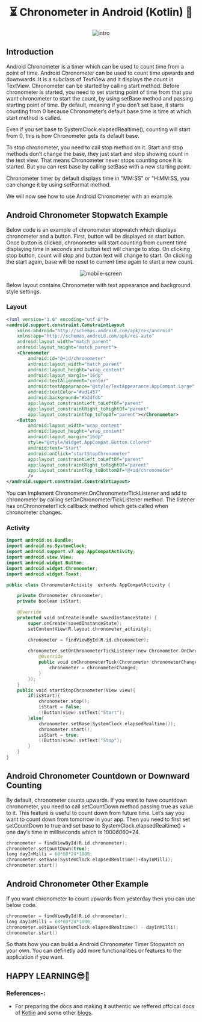 # <div align=center> ⏳ Chronometer in Android (Kotlin) 📱 </div>

<p align=center><img src="https://user-images.githubusercontent.com/78701779/135216432-0a19e799-218e-4000-bfb9-8113e9f3d1fe.png" alt="intro"></p>

## Introduction

Android Chronometer is a timer which can be used to count time from a point of time. Android Chronometer can be used to count time upwards and downwards. It is a subclass of TextView and it displays the count in TextView.
Chronometer can be started by calling start method. Before chronometer is started, you need to set starting point of time from that you want chronometer to start the count, by using setBase method and passing starting point of time. By default, meaning if you don’t set base, it starts counting from 0 because Chronometer’s default base time is time at which start method is called.

Even if you set base to SystemClock.elapsedRealtime(), counting will start from 0, this is how Chronometer gets its default base.

To stop chronometer, you need to call stop method on it. Start and stop methods don’t change the base, they just start and stop showing count in the text view. That means Chronometer never stops counting once it is started. But you can rest base by calling setBase with a new starting point.

Chronometer timer by default displays time in "MM:SS" or "H:MM:SS, you can change it by using setFormat method.

We will now see how to use Android Chronometer with an example.

## Android Chronometer Stopwatch Example

Below code is an example of chronometer stopwatch which displays chronometer and a button. First, button will be displayed as start button. Once button is clicked, chronometer will start counting from current time displaying time in seconds and button text will change to stop. On clicking stop button, count will stop and button text will change to start. On clicking the start again, base will be reset to current time again to start a new count.

<p align=center><img src="https://storage.googleapis.com/images.zoftino.com/development/android-dev/ui/android-chronometer-stopwatch-example.png" alt="mobile-screen"></p>

Below layout contains Chronometer with text appearance and background style settings.

### Layout

```xml
<?xml version="1.0" encoding="utf-8"?>
<android.support.constraint.ConstraintLayout
    xmlns:android="http://schemas.android.com/apk/res/android"
    xmlns:app="http://schemas.android.com/apk/res-auto"
    android:layout_width="match_parent"
    android:layout_height="match_parent">
    <Chronometer
        android:id="@+id/chronometer"
        android:layout_width="match_parent"
        android:layout_height="wrap_content"
        android:layout_margin="16dp"
        android:textAlignment="center"
        android:textAppearance="@style/TextAppearance.AppCompat.Large"
        android:textColor="#ad1457"
        android:background="#b2dfdb"
        app:layout_constraintLeft_toLeftOf="parent"
        app:layout_constraintRight_toRightOf="parent"
        app:layout_constraintTop_toTopOf="parent"></Chronometer>
    <Button
        android:layout_width="wrap_content"
        android:layout_height="wrap_content"
        android:layout_margin="16dp"
        style="@style/Widget.AppCompat.Button.Colored"
        android:text="Start"
        android:onClick="startStopChronometer"
        app:layout_constraintLeft_toLeftOf="parent"
        app:layout_constraintRight_toRightOf="parent"
        app:layout_constraintTop_toBottomOf="@+id/chronometer"
        />
</android.support.constraint.ConstraintLayout>
```
You can implement Chronometer.OnChronometerTickListener and add to chronometer by calling setOnChronometerTickListener method. The listener has onChronometerTick callback method which gets called when chronometer changes.

### Activity

```kotlin
import android.os.Bundle;
import android.os.SystemClock;
import android.support.v7.app.AppCompatActivity;
import android.view.View;
import android.widget.Button;
import android.widget.Chronometer;
import android.widget.Toast;

public class ChronometerActivity  extends AppCompatActivity {

    private Chronometer chronometer;
    private boolean isStart;

    @Override
    protected void onCreate(Bundle savedInstanceState) {
        super.onCreate(savedInstanceState);
        setContentView(R.layout.chronometer_activity);

        chronometer = findViewById(R.id.chronometer);
      
        chronometer.setOnChronometerTickListener(new Chronometer.OnChronometerTickListener() {
            @Override
            public void onChronometerTick(Chronometer chronometerChanged) {
                chronometer = chronometerChanged;
            }
        });
    }
    public void startStopChronometer(View view){
        if(isStart){
            chronometer.stop();
            isStart = false;
            ((Button)view).setText("Start");
        }else{
            chronometer.setBase(SystemClock.elapsedRealtime());
            chronometer.start();
            isStart = true;
            ((Button)view).setText("Stop");
        }
    }
}
```

## Android Chronometer Countdown or Downward Counting

By default, chronometer counts upwards. If you want to have countdown chronometer, you need to call setCountDown method passing true as value to it. This feature is useful to count down from future time. Let’s say you want to count down from tomorrow in your app. Then you need to first set setCountDown to true and set base to SystemClock.elapsedRealtime() + one day’s time in milliseconds which is 1000*60*60*24.

```kotlin
chronometer = findViewById(R.id.chronometer);
chronometer.setCountDown(true);
long dayInMilli = 60*60*24*1000;
chronometer.setBase(SystemClock.elapsedRealtime()+dayInMilli);
chronometer.start() 
```

## Android Chronometer Other Example

If you want chronometer to count upwards from yesterday then you can use below code.

```kotlin
chronometer = findViewById(R.id.chronometer);
long dayInMilli = 60*60*24*1000;
chronometer.setBase(SystemClock.elapsedRealtime() - dayInMilli);
chronometer.start() 
```

So thats how you can build a Android Chronometer Timer Stopwatch on your own. You can definetly add more functionalities or features to the application if you want. 

## HAPPY LEARNING😎🙌

### References-:

- For preparing the docs and making it authentic we reffered offcical docs of [Kotlin](https://kotlinlang.org/docs/home.html) and some other [blogs](https://www.zoftino.com/android-chronometer-timer-stopwatch-tutorial).



